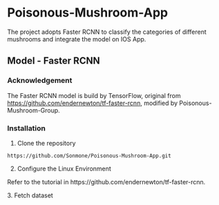 # Poisonous-Mushroom-App
The project adopts Faster RCNN to classify the categories of different mushrooms and integrate the model on IOS App.
## Model - Faster RCNN
### Acknowledgement
The Faster RCNN model is build by TensorFlow, original from https://github.com/endernewton/tf-faster-rcnn, modified by Poisonous-Mushroom-Group.
### Installation
1. Clone the repository
```
https://github.com/Sonmone/Poisonous-Mushroom-App.git
```
2. Configure the Linux Environment
<p>Refer to the tutorial in https://github.com/endernewton/tf-faster-rcnn.</P>
3. Fetch dataset
